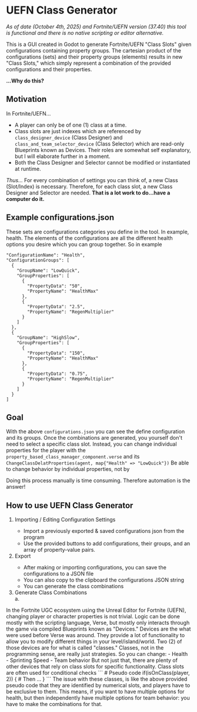 # UEFN Class Generator
*As of date (October 4th, 2025) and Fortnite/UEFN version (37.40) this tool is functional and there is no native scripting or editor alternative.*

This is a GUI created in Godot to generate Fortnite/UEFN "Class Slots" given configurations containing property groups. The cartesian product of the configurations (sets) and their property groups (elements) results in new "Class Slots," which simply represent a combination of the provided configurations and their properties.

**...Why do this?**

## Motivation
In Fortnite/UEFN...
- A player can only be of one (1) class at a time.
- Class slots are just indexes which are referenced by  `class_designer_device` (Class Designer) and `class_and_team_selector_device` (Class Selector) which are read-only Blueprints known as Devices. Their roles are somewhat self explanatory, but I will elaborate further in a moment.
- Both the Class Designer and Selector cannot be modified or instantiated at runtime.

*Thus...*
For every combination of settings you can think of, a new Class (Slot/Index) is necessary. Therefore, for each class slot, a new Class Designer and Selector are needed.
__That is a lot work to do...have a computer do it.__

## Example configurations.json
These sets are configurations categories you define in the tool. In example, health. The elements of the configurations are all the different health options you desire which you can group together. So in example
```
"ConfigurationName": "Health",
"ConfigurationGroups": [
  {
    "GroupName": "LowQuick",
    "GroupProperties": [
      {
        "PropertyData": "50",
        "PropertyName": "HealthMax"
      },
      {
        "PropertyData": "2.5",
        "PropertyName": "RegenMultiplier"
      }
    ]
  },
  {
    "GroupName": "HighSlow",
    "GroupProperties": [
      {
        "PropertyData": "150",
        "PropertyName": "HealthMax"
      },
      {
        "PropertyData": "0.75",
        "PropertyName": "RegenMultiplier"
      }
    ]
  }
]
```

## Goal
With the above `configurations.json` you can see the define configuration and its groups. Once the combinations are generated, you yourself don't need to select a specific class slot. Instead, you can change individual properties for the player with the `property_based_class_manager_component.verse` and its `ChangeClassDelatProperties(agent, map{"Health" => "LowQuick"})`
Be able to change behavior by individual properties, not by 

Doing this process manually is time consuming. Therefore automation is the answer!

## How to use UEFN Class Generator 
<ol>
<li>Importing / Editing Configuration Settings</li>
  <ul>
    <li>Import a previously exported & saved configurations json from the program</li>
    <li>Use the provided buttons to add configurations, their groups, and an array of property-value pairs.</li>
  </ul>
<li>Export</li>
  <ul>
    <li>After making or importing configurations, you can save the configurations to a JSON file</li>
    <li>You can also copy to the clipboard the configurations JSON string</li>
    <li>You can generate the class combinations</li>
  </ul>
<li>Generate Class Combinations</li>
   a.
</ol>
In the Fortnite UGC ecosystem using the Unreal Editor for Fortnite (UEFN), changing player or character properties is not trivial.
Logic can be done mostly with the scripting language, Verse, but mostly only interacts through the game via compiled Blueprints known as "Devices."
Devices are the what were used before Verse was around. They provide a lot of functionality to allow you to modify different things in your level/island/world.
Two (2) of those devices are for what is called "classes."
Classes, not in the programming sense, are really just strategies.
So you can change:
- Health
- Sprinting Speed
- Team behavior
But not just that, there are plenty of other devices that rely on class slots for specific functionality. Class slots are often used for conditional checks
```
# Pseudo code
if(isOnClass(player, 2)) { # Then ... }
```
The issue with these classes, is like the above provided pseudo code that they are identified by numerical slots, and players have to be exclusive to them.
This means, if you want to have multiple options for health, but then independently have multiple options for team behavior: you have to make the combinations for that.
